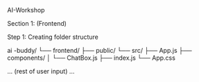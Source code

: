 AI-Workshop

Section 1: (Frontend)

Step 1: Creating folder structure

ai -buddy/
└── frontend/
    ├── public/
    └── src/
        ├── App.js
        ├── components/
        │   └── ChatBox.js
        ├── index.js
        └── App.css

... (rest of user input) ...